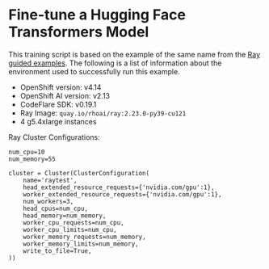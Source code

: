 # Fine-tune a Hugging Face Transformers Model

This training script is based on the example of the same name from the [Ray guided examples](https://docs.ray.io/en/latest/train/examples/transformers/huggingface_text_classification.html).
The following is a list of information about the environment used to successfully run this example.
* OpenShift version: v4.14
* OpenShift AI version: v2.13
* CodeFlare SDK: v0.19.1
* Ray Image: `quay.io/rhoai/ray:2.23.0-py39-cu121`
* 4 g5.4xlarge instances

Ray Cluster Configurations:
```
num_cpu=10
num_memory=55

cluster = Cluster(ClusterConfiguration(
    name='raytest',
    head_extended_resource_requests={'nvidia.com/gpu':1},
    worker_extended_resource_requests={'nvidia.com/gpu':1},
    num_workers=3,
    head_cpus=num_cpu,
    head_memory=num_memory,
    worker_cpu_requests=num_cpu,
    worker_cpu_limits=num_cpu,
    worker_memory_requests=num_memory,
    worker_memory_limits=num_memory,
    write_to_file=True,
))
```